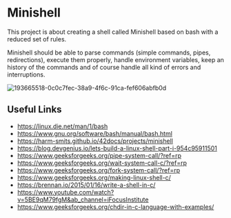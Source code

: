 # Minishell

This project is about creating a shell called Minishell based on bash with a reduced set of rules.

Minishell should be able to parse commands (simple commands, pipes, redirections), execute them properly, handle environment variables, keep an history of the commands and of course handle all kind of errors and interruptions.

![193665518-0c0c7fec-38a9-4f6c-91ca-fef606abfb0d](https://github.com/Eozdur/Minishell/assets/101213607/9c9f1847-d51f-4cfa-9bfa-58d15bc8e345)

## Useful Links
-  https://linux.die.net/man/1/bash
-  https://www.gnu.org/software/bash/manual/bash.html
-  https://harm-smits.github.io/42docs/projects/minishell
-  https://blog.devgenius.io/lets-build-a-linux-shell-part-i-954c95911501
-  https://www.geeksforgeeks.org/pipe-system-call/?ref=rp
-  https://www.geeksforgeeks.org/wait-system-call-c/?ref=rp
-  https://www.geeksforgeeks.org/fork-system-call/?ref=rp
-  https://www.geeksforgeeks.org/making-linux-shell-c/
-  https://brennan.io/2015/01/16/write-a-shell-in-c/
-  https://www.youtube.com/watch?v=5BE9qM79fgM&ab_channel=iFocusInstitute
-  https://www.geeksforgeeks.org/chdir-in-c-language-with-examples/
